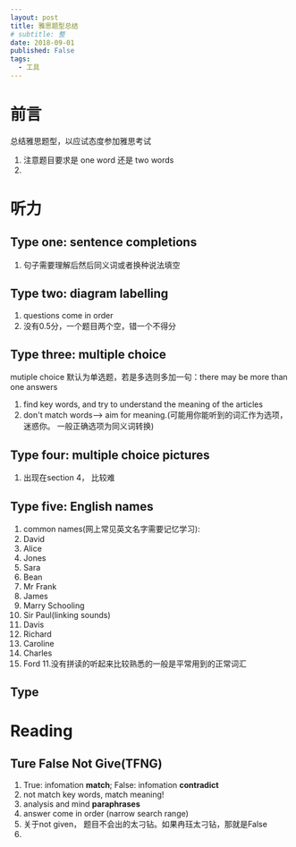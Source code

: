 ```yaml
---
layout: post
title: 雅思题型总结
# subtitle: 整
date: 2018-09-01
published: False
tags:
  - 工具
---
```



# 前言
总结雅思题型，以应试态度参加雅思考试
1. 注意题目要求是 one word 还是 two words
2.
# 听力
## Type one: sentence completions
1. 句子需要理解后然后同义词或者换种说法填空

## Type two: diagram labelling
1. questions come in order
2. 没有0.5分，一个题目两个空，错一个不得分

## Type three: multiple choice
mutiple choice 默认为单选题，若是多选则多加一句：there may be more than one answers

1. find key words, and try to understand the meaning of the articles
2. don't match words--> aim for meaning.(可能用你能听到的词汇作为选项，迷惑你。 一般正确选项为同义词转换)

## Type four: multiple choice pictures
1. 出现在section 4， 比较难

## Type five: English names
1. common names(网上常见英文名字需要记忆学习):
  2. David
  3. Alice
  4. Jones
  5. Sara
  6. Bean
  7. Mr Frank
  8. James
  9. Marry Schooling
  10. Sir Paul(linking sounds)
  11. Davis
  12. Richard
  13. Caroline
  14. Charles
  15. Ford
11.没有拼读的听起来比较熟悉的一般是平常用到的正常词汇

## Type

# Reading
## Ture False Not Give(TFNG)
1. True: infomation **match**; False: infomation **contradict**
2. not match key words, match meaning!
3. analysis and mind **paraphrases**
4. answer come in order (narrow search range)
5. 关于not given， 题目不会出的太刁钻。如果冉珏太刁钻，那就是False
6. 
